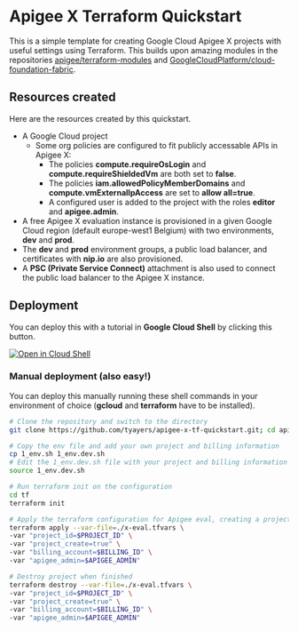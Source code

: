 # Apigee X Terraform Quickstart
This is a simple template for creating Google Cloud Apigee X projects with useful settings using Terraform. This builds upon amazing modules in the repositories [apigee/terraform-modules](https://github.com/apigee/terraform-modules) and [GoogleCloudPlatform/cloud-foundation-fabric](https://github.com/GoogleCloudPlatform/cloud-foundation-fabric).

## Resources created
Here are the resources created by this quickstart.

- A Google Cloud project
  - Some org policies are configured to fit publicly accessable APIs in Apigee X:
    - The policies **compute.requireOsLogin** and **compute.requireShieldedVm** are both set to **false**.
    - The policies **iam.allowedPolicyMemberDomains** and **compute.vmExternalIpAccess** are set to **allow all=true**.
    - A configured user is added to the project with the roles **editor** and **apigee.admin**.
- A free Apigee X evaluation instance is provisioned in a given Google Cloud region (default europe-west1 Belgium) with two environments, **dev** and **prod**.
- The **dev** and **prod** environment groups, a public load balancer, and certificates with **nip.io** are also provisioned.
- A **PSC (Private Service Connect)** attachment is also used to connect the public load balancer to the Apigee X instance.

## Deployment
You can deploy this with a tutorial in **Google Cloud Shell** by clicking this button.

[![Open in Cloud Shell](https://gstatic.com/cloudssh/images/open-btn.png)](https://ssh.cloud.google.com/cloudshell/open?cloudshell_git_repo=https://github.com/tyayers/apigee-x-tf-quickstart&cloudshell_git_branch=master&cloudshell_workspace=.&cloudshell_tutorial=docs/tutorial.md)

### Manual deployment (also easy!)
You can deploy this manually running these shell commands in your environment of choice (**gcloud** and **terraform** have to be installed).

```sh
# Clone the repository and switch to the directory
git clone https://github.com/tyayers/apigee-x-tf-quickstart.git; cd apigee-x-tf-quickstart

# Copy the env file and add your own project and billing information
cp 1_env.sh 1_env.dev.sh
# Edit the 1_env.dev.sh file with your project and billing information
source 1_env.dev.sh

# Run terraform init on the configuration
cd tf
terraform init

# Apply the terraform configuration for Apigee eval, creating a project and Apigee X instance and two environments (dev and prod)
terraform apply --var-file=./x-eval.tfvars \
-var "project_id=$PROJECT_ID" \
-var "project_create=true" \
-var "billing_account=$BILLING_ID" \
-var "apigee_admin=$APIGEE_ADMIN"

# Destroy project when finished
terraform destroy --var-file=./x-eval.tfvars \
-var "project_id=$PROJECT_ID" \
-var "project_create=true" \
-var "billing_account=$BILLING_ID" \
-var "apigee_admin=$APIGEE_ADMIN"
```